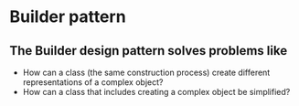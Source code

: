 # Builder pattern

## The Builder design pattern solves problems like

- How can a class (the same construction process) create different representations of a complex object?
- How can a class that includes creating a complex object be simplified?